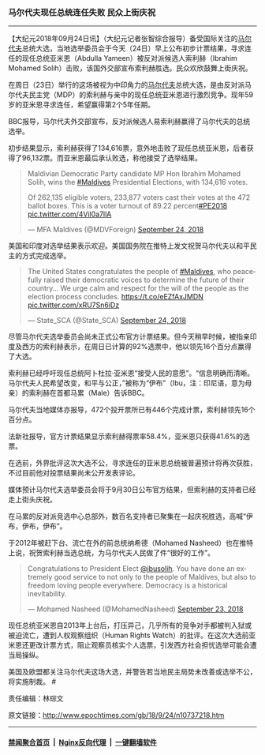 ### 马尔代夫现任总统连任失败 民众上街庆祝
------------------------

<p>【大纪元2018年09月24日讯】（大纪元记者张智综合报导）备受国际关注的<a href="http://www.epochtimes.com/gb/tag/%E9%A9%AC%E5%B0%94%E4%BB%A3%E5%A4%AB.html">马尔代夫</a>总统大选，当地选举委员会于今天（24日）早上公布初步计票结果，寻求连任的现任总统亚米恩（Abdulla Yameen）被反对派候选人索利赫（Ibrahim Mohamed Solih）击败，该国外交部宣布索利赫胜选。民众欢欣鼓舞上街庆祝。</p>
<p>在周日（23日）举行的这场被视为中印角力的<a href="http://www.epochtimes.com/gb/tag/%E9%A9%AC%E5%B0%94%E4%BB%A3%E5%A4%AB.html">马尔代夫</a>总统大选，是由反对派马尔代夫民主党（MDP）的索利赫与亲中的现任总统亚米恩进行激烈竞争。现年59岁的亚米恩寻求连任，希望赢得第2个5年任期。</p>
<p>BBC报导，马尔代夫外交部宣布，反对派候选人易索利赫赢得了马尔代夫的总统选举。</p>
<p>初步结果显示，索利赫获得了134,616票，意外地击败了现任总统亚米恩，后者获得了96,132票。而亚米恩最后承认败选，称他接受了选举结果。</p>
<blockquote class="twitter-tweet" data-lang="en">
<p dir="ltr" lang="en">Maldivian Democratic Party candidate MP Hon Ibrahim Mohamed Solih, wins the <a href="https://twitter.com/hashtag/Maldives?src=hash&amp;ref_src=twsrc%5Etfw">#Maldives</a> Presidential Elections, with 134,616 votes.</p>
<p>Of 262,135 eligible voters, 233,877 voters cast their votes at the 472 ballot boxes. This is a voter turnout of 89.22 percent<a href="https://twitter.com/hashtag/PE2018?src=hash&amp;ref_src=twsrc%5Etfw">#PE2018</a> <a href="https://t.co/4Vil0a7llA">pic.twitter.com/4Vil0a7llA</a></p>
<p>— MFA Maldives (@MDVForeign) <a href="https://twitter.com/MDVForeign/status/1044093138212610048?ref_src=twsrc%5Etfw">September 24, 2018</a></p></blockquote>
<p><script async src="https://platform.twitter.com/widgets.js" charset="utf-8"></script></p>
<p>美国和印度对选举结果表示欢迎。美国国务院在推特上发文祝贺马尔代夫以和平民主的方式完成选举。</p>
<blockquote class="twitter-tweet" data-lang="en">
<p dir="ltr" lang="en">The United States congratulates the people of <a href="https://twitter.com/hashtag/Maldives?src=hash&amp;ref_src=twsrc%5Etfw">#Maldives</a>, who peacefully raised their democratic voices to determine the future of their country&#8230; We urge calm and respect for the will of the people as the election process concludes. <a href="https://t.co/eEZfAxJMDN">https://t.co/eEZfAxJMDN</a> <a href="https://t.co/xRU7Sn6iDz">pic.twitter.com/xRU7Sn6iDz</a></p>
<p>— State_SCA (@State_SCA) <a href="https://twitter.com/State_SCA/status/1044043201571622912?ref_src=twsrc%5Etfw">September 24, 2018</a></p></blockquote>
<p><script async src="https://platform.twitter.com/widgets.js" charset="utf-8"></script></p>
<p>尽管马尔代夫选举委员会尚未正式公布官方计票结果。但今天稍早时候，被指亲印度及西方的索利赫表示，在周日已计算的92%选票中，他以领先16个百分点赢得了大选。</p>
<p>索利赫已经呼吁现任总统阿卜杜拉·亚米恩“接受人民的意愿”。“信息明确而清晰。马尔代夫人民希望改变，和平与公正，”被称为“伊布”（Ibu，注：印尼语，意为母亲）的索利赫在首都马累（Male）告诉BBC。</p>
<p>马尔代夫当地媒体亦报导，472个投开票所已有446个完成计票，索利赫领先16个百分点。</p>
<p>法新社报导，官方计票结果显示索利赫得票率58.4%，亚米恩只获得41.6%的选票。</p>
<p>在选前，外界批评这次大选不公，寻求连任的亚米恩总统被普遍预计将再次获胜，不过目前他对投票结果尚未公开发表评论。</p>
<p>媒体预计马尔代夫选举委员会将于9月30日公布官方结果，但索利赫的支持者已经走上街头庆祝。</p>
<p>在马累的反对派竞选中心总部外，数百名支持者已聚集在一起庆祝胜选，高喊“伊布，伊布，伊布”。</p>
<p style="text-align: center;"><div class="video_fit_container"><script data-ratio="56.25%" src="//www.youmaker.com/2018/0924/283c38d9-776d-4d33-59b8-86b90c1750fa?r=16x9&amp;s=1280x720&api=2&url=http%3A%2F%2Fwww.epochtimes.com%2Fgb%2F18%2F9%2F24%2Fn10737218.htm"></script></div></p>
<p>于2012年被赶下台、流亡在外的前总统纳希德（Mohamed Nasheed）也在推特上说，祝贺索利赫当选总统，为马尔代夫人民做了件“很好的工作”。</p>
<blockquote class="twitter-tweet" data-lang="en">
<p dir="ltr" lang="en">Congratulations to President Elect <a href="https://twitter.com/ibusolih?ref_src=twsrc%5Etfw">@ibusolih</a>. You have done an extremely good service to not only to the people of Maldives, but also to freedom loving people everywhere. Democracy is a historical inevitability.</p>
<p>— Mohamed Nasheed (@MohamedNasheed) <a href="https://twitter.com/MohamedNasheed/status/1043951153816301568?ref_src=twsrc%5Etfw">September 23, 2018</a></p></blockquote>
<p><script async src="https://platform.twitter.com/widgets.js" charset="utf-8"></script></p>
<p>现任总统亚米恩自2013年上台后，打压异己，几乎所有的竞争对手都被判入狱或被迫流亡，遭到人权观察组织（Human Rights Watch）的批评。在这次大选前亚米恩还更改计票方式，阻止观察员核实个人选票，引发西方社会担忧选举可能会遭当局操纵。</p>
<p>美国及欧盟都关注马尔代夫这场大选，并警告若当地民主局势未改善或选举不公，将实施制裁。 #</p>
<p>责任编辑：林琮文</p>

原文链接：http://www.epochtimes.com/gb/18/9/24/n10737218.htm


------------------------
#### [禁闻聚合首页](https://github.com/gfw-breaker/banned-news/blob/master/README.md) &nbsp;|&nbsp; [Nginx反向代理](https://github.com/gfw-breaker/open-proxy/blob/master/README.md) &nbsp;|&nbsp; [一键翻墙软件](https://github.com/gfw-breaker/nogfw/blob/master/README.md)